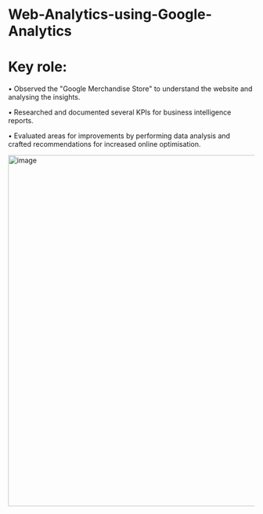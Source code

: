 # Web-Analytics-using-Google-Analytics
# Key role:
•	Observed the "Google Merchandise Store" to understand the website and analysing the insights.

•	Researched and documented several KPIs for business intelligence reports.

•	Evaluated areas for improvements by performing data analysis and crafted recommendations for increased online optimisation.

<img width="716" alt="image" src="https://user-images.githubusercontent.com/34002696/175611236-ba803734-1df6-42c8-95f8-679467f596d7.png">
